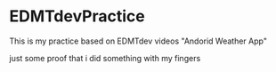 # EDMTdevPractice
This is my practice based on EDMTdev videos
"Andorid Weather App"

just some proof that i did something with my fingers
